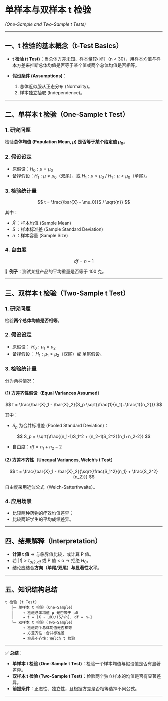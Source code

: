 

# 单样本与双样本 t 检验

*(One-Sample and Two-Sample t Tests)*

---

## 一、t 检验的基本概念（t-Test Basics）

* **t 检验 (t Test)**：当总体方差未知、样本量较小时（n < 30），用样本均值与样本方差来推断总体均值是否等于某个值或两个总体均值是否相等。
* **假设条件 (Assumptions)**：

  1. 总体近似服从正态分布 (Normality)。
  2. 样本独立抽取 (Independence)。

---

## 二、单样本 t 检验（One-Sample t Test）

### 1. 研究问题

检验**总体均值 (Population Mean, $\mu$) 是否等于某个给定值 $\mu_0$**。

### 2. 假设设定

* 原假设：$H_0: \mu = \mu_0$
* 备择假设：$H_1: \mu \neq \mu_0$（双尾），或 $H_1: \mu > \mu_0$ / $H_1: \mu < \mu_0$（单尾）。

### 3. 检验统计量

$$
t = \frac{\bar{X} - \mu_0}{S / \sqrt{n}}
$$

其中：

* $\bar{X}$ ：样本均值 (Sample Mean)
* $S$ ：样本标准差 (Sample Standard Deviation)
* $n$ ：样本容量 (Sample Size)

### 4. 自由度

$$
df = n - 1
$$

📍 **例子**：测试某批产品的平均重量是否等于 100 克。

---

## 三、双样本 t 检验（Two-Sample t Test）

### 1. 研究问题

检验**两个总体均值是否相等**。

### 2. 假设设定

* 原假设： $H_0: \mu_1 = \mu_2$
* 备择假设： $H_1: \mu_1 \neq \mu_2$（双尾）或 单尾假设。

### 3. 检验统计量

分为两种情况：

#### (1) 方差齐性假设（Equal Variances Assumed）

$$
t = \frac{\bar{X}_1 - \bar{X}_2}{S_p \sqrt{\frac{1}{n_1}+\frac{1}{n_2}}}
$$

其中：

* $S_p$ 为合并标准差 (Pooled Standard Deviation)：

$$
S_p = \sqrt{\frac{(n_1-1)S_1^2 + (n_2-1)S_2^2}{n_1+n_2-2}}
$$

* 自由度：$df = n_1+n_2-2$

#### (2) 方差不齐性（Unequal Variances, Welch’s t Test）

$$
t = \frac{\bar{X}_1 - \bar{X}_2}{\sqrt{\frac{S_1^2}{n_1} + \frac{S_2^2}{n_2}}}
$$

自由度采用近似公式（Welch-Satterthwaite）。

### 4. 应用场景

* 比较两种药物的疗效均值差异；
* 比较两班学生的平均成绩差异。

---

## 四、结果解释（Interpretation）

* **计算 t 值** → 与临界值比较，或计算 P 值。
* 若 $|t| > t_{\alpha/2, df}$ 或 P 值 < α → 拒绝 $H_0$。
* 结论应结合**方向（单尾/双尾）**与**显著性水平**。

---

## 五、知识结构总结

```
t 检验 (t Test)
   ├─ 单样本 t 检验 (One-Sample)
   │    → 检验总体均值 μ 是否等于 μ0
   │    → t = (X̄ - μ0)/(S/√n), df = n-1
   └─ 双样本 t 检验 (Two-Sample)
        → 检验两个总体均值是否相等
        → 方差齐性：合并标准差
        → 方差不齐性：Welch t 检验
```

---

✅ **总结**：

* **单样本 t 检验 (One-Sample t Test)**：检验一个样本均值与假设值是否有显著差异。
* **双样本 t 检验 (Two-Sample t Test)**：检验两个独立样本的均值是否有显著差异。
* **前提条件**：正态性、独立性，且根据方差是否相等选择不同公式。

---




